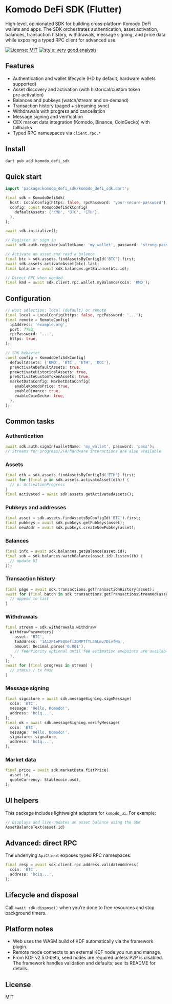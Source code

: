 # Komodo DeFi SDK (Flutter)

High‑level, opinionated SDK for building cross‑platform Komodo DeFi wallets and apps. The SDK orchestrates authentication, asset activation, balances, transaction history, withdrawals, message signing, and price data while exposing a typed RPC client for advanced use.

[![License: MIT][license_badge]][license_link] [![style: very good analysis][very_good_analysis_badge]][very_good_analysis_link]

## Features

- Authentication and wallet lifecycle (HD by default, hardware wallets supported)
- Asset discovery and activation (with historical/custom token pre‑activation)
- Balances and pubkeys (watch/stream and on‑demand)
- Transaction history (paged + streaming sync)
- Withdrawals with progress and cancellation
- Message signing and verification
- CEX market data integration (Komodo, Binance, CoinGecko) with fallbacks
- Typed RPC namespaces via `client.rpc.*`

## Install

```sh
dart pub add komodo_defi_sdk
```

## Quick start

```dart
import 'package:komodo_defi_sdk/komodo_defi_sdk.dart';

final sdk = KomodoDefiSdk(
  host: LocalConfig(https: false, rpcPassword: 'your-secure-password'),
  config: const KomodoDefiSdkConfig(
    defaultAssets: {'KMD', 'BTC', 'ETH'},
  ),
);

await sdk.initialize();

// Register or sign in
await sdk.auth.register(walletName: 'my_wallet', password: 'strong-pass');

// Activate an asset and read a balance
final btc = sdk.assets.findAssetsByConfigId('BTC').first;
await sdk.assets.activateAsset(btc).last;
final balance = await sdk.balances.getBalance(btc.id);

// Direct RPC when needed
final kmd = await sdk.client.rpc.wallet.myBalance(coin: 'KMD');
```

## Configuration

```dart
// Host selection: local (default) or remote
final local = LocalConfig(https: false, rpcPassword: '...');
final remote = RemoteConfig(
  ipAddress: 'example.org',
  port: 7783,
  rpcPassword: '...',
  https: true,
);

// SDK behavior
const config = KomodoDefiSdkConfig(
  defaultAssets: {'KMD', 'BTC', 'ETH', 'DOC'},
  preActivateDefaultAssets: true,
  preActivateHistoricalAssets: true,
  preActivateCustomTokenAssets: true,
  marketDataConfig: MarketDataConfig(
    enableKomodoPrice: true,
    enableBinance: true,
    enableCoinGecko: true,
  ),
);
```

## Common tasks

### Authentication
```dart
await sdk.auth.signIn(walletName: 'my_wallet', password: 'pass');
// Streams for progress/2FA/hardware interactions are also available
```

### Assets
```dart
final eth = sdk.assets.findAssetsByConfigId('ETH').first;
await for (final p in sdk.assets.activateAsset(eth)) {
  // p: ActivationProgress
}
final activated = await sdk.assets.getActivatedAssets();
```

### Pubkeys and addresses
```dart
final asset = sdk.assets.findAssetsByConfigId('BTC').first;
final pubkeys = await sdk.pubkeys.getPubkeys(asset);
final newAddr = await sdk.pubkeys.createNewPubkey(asset);
```

### Balances
```dart
final info = await sdk.balances.getBalance(asset.id);
final sub = sdk.balances.watchBalance(asset.id).listen((b) {
  // update UI
});
```

### Transaction history
```dart
final page = await sdk.transactions.getTransactionHistory(asset);
await for (final batch in sdk.transactions.getTransactionsStreamed(asset)) {
  // append to list
}
```

### Withdrawals
```dart
final stream = sdk.withdrawals.withdraw(
  WithdrawParameters(
    asset: 'BTC',
    toAddress: '1A1zP1eP5QGefi2DMPTfTL5SLmv7DivfNa',
    amount: Decimal.parse('0.001'),
    // feePriority optional until fee estimation endpoints are available
  ),
);
await for (final progress in stream) {
  // status / tx hash
}
```

### Message signing
```dart
final signature = await sdk.messageSigning.signMessage(
  coin: 'BTC',
  message: 'Hello, Komodo!',
  address: 'bc1q...',
);
final ok = await sdk.messageSigning.verifyMessage(
  coin: 'BTC',
  message: 'Hello, Komodo!',
  signature: signature,
  address: 'bc1q...',
);
```

### Market data
```dart
final price = await sdk.marketData.fiatPrice(
  asset.id,
  quoteCurrency: Stablecoin.usdt,
);
```

## UI helpers

This package includes lightweight adapters for `komodo_ui`. For example:

```dart
// Displays and live‑updates an asset balance using the SDK
AssetBalanceText(asset.id)
```

## Advanced: direct RPC

The underlying `ApiClient` exposes typed RPC namespaces:

```dart
final resp = await sdk.client.rpc.address.validateAddress(
  coin: 'BTC',
  address: 'bc1q...',
);
```

## Lifecycle and disposal

Call `await sdk.dispose()` when you’re done to free resources and stop background timers.

## Platform notes

- Web uses the WASM build of KDF automatically via the framework plugin.
- Remote mode connects to an external KDF node you run and manage.
- From KDF v2.5.0‑beta, seed nodes are required unless P2P is disabled. The framework handles validation and defaults; see its README for details.

## License

MIT

[license_badge]: https://img.shields.io/badge/license-MIT-blue.svg
[license_link]: https://opensource.org/licenses/MIT
[very_good_analysis_badge]: https://img.shields.io/badge/style-very_good_analysis-B22C89.svg
[very_good_analysis_link]: https://pub.dev/packages/very_good_analysis
